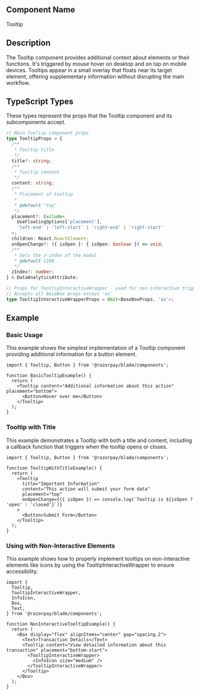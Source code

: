 ## Component Name

Tooltip

## Description

The Tooltip component provides additional context about elements or their functions. It's triggered by mouse hover on desktop and on tap on mobile devices. Tooltips appear in a small overlay that floats near its target element, offering supplementary information without disrupting the main workflow.

## TypeScript Types

These types represent the props that the Tooltip component and its subcomponents accept.

```typescript
// Main Tooltip component props
type TooltipProps = {
  /**
   * Tooltip title
   */
  title?: string;
  /**
   * Tooltip content
   */
  content: string;
  /**
   * Placement of tooltip
   *
   * @default "top"
   */
  placement?: Exclude<
    UseFloatingOptions['placement'],
    'left-end' | 'left-start' | 'right-end' | 'right-start'
  >;
  children: React.ReactElement;
  onOpenChange?: ({ isOpen }: { isOpen: boolean }) => void;
  /**
   * Sets the z-index of the modal
   * @default 1100
   */
  zIndex?: number;
} & DataAnalyticsAttribute;

// Props for TooltipInteractiveWrapper - used for non-interactive triggers like icons
// Accepts all BaseBox props except 'as'
type TooltipInteractiveWrapperProps = Omit<BaseBoxProps, 'as'>;
```

## Example

### Basic Usage

This example shows the simplest implementation of a Tooltip component providing additional information for a button element.

```tsx
import { Tooltip, Button } from '@razorpay/blade/components';

function BasicTooltipExample() {
  return (
    <Tooltip content="Additional information about this action" placement="bottom">
      <Button>Hover over me</Button>
    </Tooltip>
  );
}
```

### Tooltip with Title

This example demonstrates a Tooltip with both a title and content, including a callback function that triggers when the tooltip opens or closes.

```tsx
import { Tooltip, Button } from '@razorpay/blade/components';

function TooltipWithTitleExample() {
  return (
    <Tooltip
      title="Important Information"
      content="This action will submit your form data"
      placement="top"
      onOpenChange={({ isOpen }) => console.log(`Tooltip is ${isOpen ? 'open' : 'closed'}`)}
    >
      <Button>Submit Form</Button>
    </Tooltip>
  );
}
```

### Using with Non-Interactive Elements

This example shows how to properly implement tooltips on non-interactive elements like icons by using the TooltipInteractiveWrapper to ensure accessibility.

```tsx
import {
  Tooltip,
  TooltipInteractiveWrapper,
  InfoIcon,
  Box,
  Text,
} from '@razorpay/blade/components';

function NonInteractiveTooltipExample() {
  return (
    <Box display="flex" alignItems="center" gap="spacing.2">
      <Text>Transaction Details</Text>
      <Tooltip content="View detailed information about this transaction" placement="bottom-start">
        <TooltipInteractiveWrapper>
          <InfoIcon size="medium" />
        </TooltipInteractiveWrapper>
      </Tooltip>
    </Box>
  );
}
```
